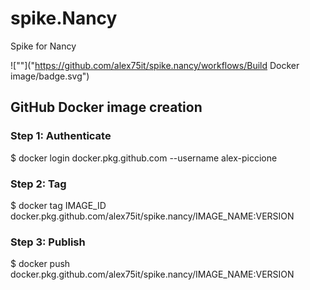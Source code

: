 # spike.Nancy

Spike for Nancy

![""]("https://github.com/alex75it/spike.nancy/workflows/Build Docker image/badge.svg")


## GitHub Docker image creation

### Step 1: Authenticate
$ docker login docker.pkg.github.com --username alex-piccione
### Step 2: Tag
$ docker tag IMAGE_ID docker.pkg.github.com/alex75it/spike.nancy/IMAGE_NAME:VERSION
### Step 3: Publish
$ docker push docker.pkg.github.com/alex75it/spike.nancy/IMAGE_NAME:VERSION
